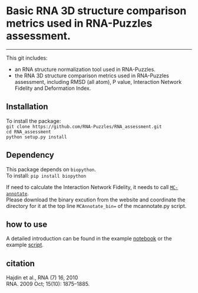 # Basic RNA 3D structure comparison metrics used in RNA-Puzzles assessment. 
---

This git includes:  

* an RNA structure normalization tool used in RNA-Puzzles.
* the RNA 3D structure comparison metrics used in RNA-Puzzles assessment, including RMSD (all atom), P value, Interaction Network Fidelity and Deformation Index. 

## Installation
To install the package:    
`git clone https://github.com/RNA-Puzzles/RNA_assessment.git`    
`cd RNA_assessment`    
`python setup.py install`    


## Dependency
This package depends on `biopython`.     
To install: `pip install biopython`   

If need to calculate the Interaction Network Fidelity, it needs to call [`MC-annotate`](https://major.iric.ca/MajorLabEn/MC-Tools.html).    
Please download the binary excution from the website and coordinate the directory for it at the top line `MCAnnotate_bin=` of the mcannotate.py script.    

 

## how to use
A detailed introduction can be found in the example [notebook](https://github.com/RNA-Puzzles/RNA_assessment/blob/master/example.ipynb) or the example [script](https://github.com/RNA-Puzzles/RNA_assessment/blob/master/example/example.py). 

## citation
Hajdin et al., RNA (7) 16, 2010  
RNA. 2009 Oct; 15(10): 1875–1885.
